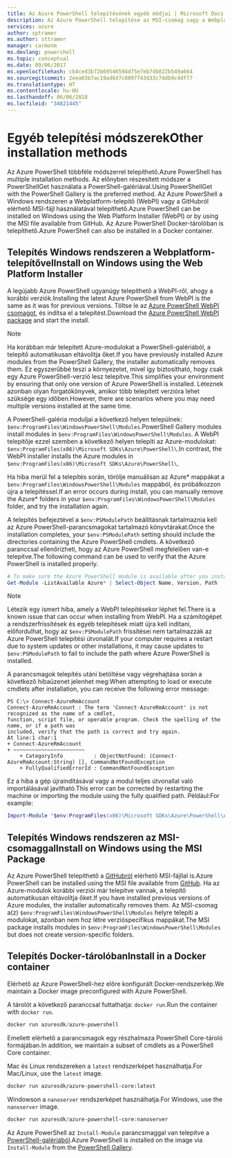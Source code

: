 ```yaml
---
title: Az Azure PowerShell telepítésének egyéb módjai | Microsoft Docs
description: Az Azure PowerShell telepítése az MSI-csomag vagy a Webplatform-telepítő használatával.
services: azure
author: sptramer
ms.author: sttramer
manager: carmonm
ms.devlang: powershell
ms.topic: conceptual
ms.date: 09/06/2017
ms.openlocfilehash: cb4ced3b72b69546594d75e7eb7db822b549a664
ms.sourcegitcommit: 2eea03b7ac19ad6d7c8097743d33c7ddb9c4df77
ms.translationtype: HT
ms.contentlocale: hu-HU
ms.lasthandoff: 06/06/2018
ms.locfileid: "34821445"
---
```

# <a name="other-installation-methods"></a><span data-ttu-id="6a419-103">Egyéb telepítési módszerek</span><span class="sxs-lookup"><span data-stu-id="6a419-103">Other installation methods</span></span>

<span data-ttu-id="6a419-104">Az Azure PowerShell többféle módszerrel telepíthető.</span><span class="sxs-lookup"><span data-stu-id="6a419-104">Azure PowerShell has multiple installation methods.</span></span> <span data-ttu-id="6a419-105">Az előnyben részesített módszer a PowerShellGet használata a PowerShell-galériával.</span><span class="sxs-lookup"><span data-stu-id="6a419-105">Using PowerShellGet with the PowerShell Gallery is the preferred method.</span></span> <span data-ttu-id="6a419-106">Az Azure PowerShell a Windows rendszeren a Webplatform-telepítő (WebPI) vagy a GitHubról elérhető MSI-fájl használatával telepíthető.</span><span class="sxs-lookup"><span data-stu-id="6a419-106">Azure PowerShell can be installed on Windows using the Web Platform Installer (WebPI) or by using the MSI file available from GitHub.</span></span> <span data-ttu-id="6a419-107">Az Azure PowerShell Docker-tárolóban is telepíthető.</span><span class="sxs-lookup"><span data-stu-id="6a419-107">Azure PowerShell can also be installed in a Docker container.</span></span>

## <a name="install-on-windows-using-the-web-platform-installer"></a><span data-ttu-id="6a419-108">Telepítés Windows rendszeren a Webplatform-telepítővel</span><span class="sxs-lookup"><span data-stu-id="6a419-108">Install on Windows using the Web Platform Installer</span></span>

<span data-ttu-id="6a419-109">A legújabb Azure PowerShell ugyanúgy telepíthető a WebPI-ről, ahogy a korábbi verziók.</span><span class="sxs-lookup"><span data-stu-id="6a419-109">Installing the latest Azure PowerShell from WebPI is the same as it was for previous versions.</span></span>
<span data-ttu-id="6a419-110">Töltse le az [Azure PowerShell WebPI csomagot](http://aka.ms/webpi-azps), és indítsa el a telepítést.</span><span class="sxs-lookup"><span data-stu-id="6a419-110">Download the [Azure PowerShell WebPI package](http://aka.ms/webpi-azps) and start the install.</span></span>

> [!NOTE]
> <span data-ttu-id="6a419-111">Ha korábban már telepített Azure-modulokat a PowerShell-galériából, a telepítő automatikusan eltávolítja őket.</span><span class="sxs-lookup"><span data-stu-id="6a419-111">If you have previously installed Azure modules from the PowerShell Gallery, the installer automatically removes them.</span></span> <span data-ttu-id="6a419-112">Ez egyszerűbbé teszi a környezetet, mivel így biztosítható, hogy csak egy Azure PowerShell-verzió lesz telepítve.</span><span class="sxs-lookup"><span data-stu-id="6a419-112">This simplifies your environment by ensuring that only one version of Azure PowerShell is installed.</span></span> <span data-ttu-id="6a419-113">Léteznek azonban olyan forgatókönyvek, amikor több telepített verzióra lehet szüksége egy időben.</span><span class="sxs-lookup"><span data-stu-id="6a419-113">However, there are scenarios where you may need multiple versions installed at the same time.</span></span>
>
> <span data-ttu-id="6a419-114">A PowerShell-galéria moduljai a következő helyen települnek: `$env:ProgramFiles\WindowsPowerShell\Modules`.</span><span class="sxs-lookup"><span data-stu-id="6a419-114">PowerShell Gallery modules install modules in `$env:ProgramFiles\WindowsPowerShell\Modules`.</span></span> <span data-ttu-id="6a419-115">A WebPI telepítője ezzel szemben a következő helyen telepíti az Azure-modulokat: `$env:ProgramFiles(x86)\Microsoft SDKs\Azure\PowerShell\`.</span><span class="sxs-lookup"><span data-stu-id="6a419-115">In contrast, the WebPI installer installs the Azure modules in `$env:ProgramFiles(x86)\Microsoft SDKs\Azure\PowerShell\`.</span></span>
>
> <span data-ttu-id="6a419-116">Ha hiba merül fel a telepítés során, törölje manuálisan az Azure\* mappákat a `$env:ProgramFiles\WindowsPowerShell\Modules` mappából, és próbálkozzon újra a telepítéssel.</span><span class="sxs-lookup"><span data-stu-id="6a419-116">If an error occurs during install, you can manually remove the Azure\* folders in your `$env:ProgramFiles\WindowsPowerShell\Modules` folder, and try the installation again.</span></span>

<span data-ttu-id="6a419-117">A telepítés befejeztével a `$env:PSModulePath` beállításnak tartalmaznia kell az Azure PowerShell-parancsmagokat tartalmazó könyvtárakat.</span><span class="sxs-lookup"><span data-stu-id="6a419-117">Once the installation completes, your `$env:PSModulePath` setting should include the directories containing the Azure PowerShell cmdlets.</span></span> <span data-ttu-id="6a419-118">A következő paranccsal ellenőrizheti, hogy az Azure PowerShell megfelelően van-e telepítve.</span><span class="sxs-lookup"><span data-stu-id="6a419-118">The following command can be used to verify that the Azure PowerShell is installed properly.</span></span>

```powershell
# To make sure the Azure PowerShell module is available after you install
Get-Module -ListAvailable Azure* | Select-Object Name, Version, Path
```

> [!NOTE]
> <span data-ttu-id="6a419-119">Létezik egy ismert hiba, amely a WebPI telepítésekor léphet fel.</span><span class="sxs-lookup"><span data-stu-id="6a419-119">There is a known issue that can occur when installing from WebPI.</span></span> <span data-ttu-id="6a419-120">Ha a számítógépet a rendszerfrissítések és egyéb telepítések miatt újra kell indítani, előfordulhat, hogy az `$env:PSModulePath` frissítései nem tartalmazzák az Azure PowerShell telepítési útvonalát.</span><span class="sxs-lookup"><span data-stu-id="6a419-120">If your computer requires a restart due to system updates or other installations, it may cause updates to `$env:PSModulePath` to fail to include the path where Azure PowerShell is installed.</span></span>

<span data-ttu-id="6a419-121">A parancsmagok telepítés utáni betöltése vagy végrehajtása során a következő hibaüzenet jelenhet meg:</span><span class="sxs-lookup"><span data-stu-id="6a419-121">When attempting to load or execute cmdlets after installation, you can receive the following error message:</span></span>

```
PS C:\> Connect-AzureRmAccount
Connect-AzureRmAccount : The term 'Connect-AzureRmAccount' is not recognized as the name of a cmdlet,
function, script file, or operable program. Check the spelling of the name, or if a path was
included, verify that the path is correct and try again.
At line:1 char:1
+ Connect-AzureRmAccount
+ ~~~~~~~~~~~~~~~~~~~~~~~
    + CategoryInfo          : ObjectNotFound: (Connect-AzureRmAccount:String) [], CommandNotFoundException
    + FullyQualifiedErrorId : CommandNotFoundException
```

<span data-ttu-id="6a419-122">Ez a hiba a gép újraindításával vagy a modul teljes útvonallal való importálásával javítható.</span><span class="sxs-lookup"><span data-stu-id="6a419-122">This error can be corrected by restarting the machine or importing the module using the fully qualified path.</span></span> <span data-ttu-id="6a419-123">Például:</span><span class="sxs-lookup"><span data-stu-id="6a419-123">For example:</span></span>

```powershell
Import-Module "$env:ProgramFiles(x86)\Microsoft SDKs\Azure\PowerShell\AzureRM.psd1"
```

## <a name="install-on-windows-using-the-msi-package"></a><span data-ttu-id="6a419-124">Telepítés Windows rendszeren az MSI-csomaggal</span><span class="sxs-lookup"><span data-stu-id="6a419-124">Install on Windows using the MSI Package</span></span>

<span data-ttu-id="6a419-125">Az Azure PowerShell telepíthető a [GitHubról](https://aka.ms/azps-release) elérhető MSI-fájllal is.</span><span class="sxs-lookup"><span data-stu-id="6a419-125">Azure PowerShell can be installed using the MSI file available from [GitHub](https://aka.ms/azps-release).</span></span> <span data-ttu-id="6a419-126">Ha az Azure-modulok korábbi verziói már telepítve vannak, a telepítő automatikusan eltávolítja őket.</span><span class="sxs-lookup"><span data-stu-id="6a419-126">If you have installed previous versions of Azure modules, the installer automatically removes them.</span></span> <span data-ttu-id="6a419-127">Az MSI-csomag a(z) `$env:ProgramFiles\WindowsPowerShell\Modules` helyre telepíti a modulokat, azonban nem hoz létre verzióspecifikus mappákat.</span><span class="sxs-lookup"><span data-stu-id="6a419-127">The MSI package installs modules in `$env:ProgramFiles\WindowsPowerShell\Modules` but does not create version-specific folders.</span></span>

## <a name="install-in-a-docker-container"></a><span data-ttu-id="6a419-128">Telepítés Docker-tárolóban</span><span class="sxs-lookup"><span data-stu-id="6a419-128">Install in a Docker container</span></span>

<span data-ttu-id="6a419-129">Elérhető az Azure PowerShell-hez előre konfigurált Docker-rendszerkép.</span><span class="sxs-lookup"><span data-stu-id="6a419-129">We maintain a Docker image preconfigured with Azure PowerShell.</span></span>

<span data-ttu-id="6a419-130">A tárolót a következő paranccsal futtathatja: `docker run`.</span><span class="sxs-lookup"><span data-stu-id="6a419-130">Run the container with `docker run`.</span></span>

```powershell
docker run azuresdk/azure-powershell
```

<span data-ttu-id="6a419-131">Emellett elérhető a parancsmagok egy részhalmaza PowerShell Core-tároló formájában.</span><span class="sxs-lookup"><span data-stu-id="6a419-131">In addition, we maintain a subset of cmdlets as a PowerShell Core container.</span></span>

<span data-ttu-id="6a419-132">Mac és Linux rendszereken a `latest` rendszerképet használhatja.</span><span class="sxs-lookup"><span data-stu-id="6a419-132">For Mac/Linux, use the `latest` image.</span></span>

```bash
docker run azuresdk/azure-powershell-core:latest
```

<span data-ttu-id="6a419-133">Windowson a `nanoserver` rendszerképet használhatja.</span><span class="sxs-lookup"><span data-stu-id="6a419-133">For Windows, use the `nanoserver` image.</span></span>

```powershell
docker run azuresdk/azure-powershell-core:nanoserver
```

<span data-ttu-id="6a419-134">Az Azure PowerShell az `Install-Module` parancsmaggal van telepítve a [PowerShell-galériából](https://www.powershellgallery.com/).</span><span class="sxs-lookup"><span data-stu-id="6a419-134">Azure PowerShell is installed on the image via `Install-Module` from the [PowerShell Gallery](https://www.powershellgallery.com/).</span></span>
